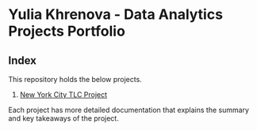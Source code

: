 # Yulia Khrenova - Data Analytics Projects Portfolio

## Index

This repository holds the below projects.

1. [New York City TLC Project](https://github.com/YuliaVK/Data-Analytics/blob/main/NYC_taxi/notebooks/EDA.ipynb)
<!-- 2. [EDA (Exploratory data Analysis) for London Safety Prediction](https://github.com/YuliaVK/Data-Analytics/blob/main/EDA/README.md) -->

Each project has more detailed documentation that explains the summary and key takeaways of the project.
